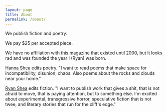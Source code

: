 ```yaml
---
layout: page
title: About
permalink: /about/
---
```


<p>We publish fiction and poetry.</p>
<p>We pay $25 per accepted piece.</p>
<p>We have no affiliation with <a href="https://covermagnyc.com/">this magazine that existed until 2000</a>, but it looks rad and was founded the year I (Ryan) was born.</p>
<p><a href="https://hanna-shea.com/">Hanna Shea</a> edits poetry. "I want to read poems that make space for incompatibility, disunion, chaos. Also poems about the rocks and clouds near your home."</p>
<p><a href="https://ryanshea.info">Ryan Shea</a> edits fiction. "I want to publish work that gives a shit, that is not afraid to move, that is paying attention, but to something else. I'm excited about experimental, transgressive horror, speculative fiction that is not twee, and literary stories that run for the cliff's edge."</p>
